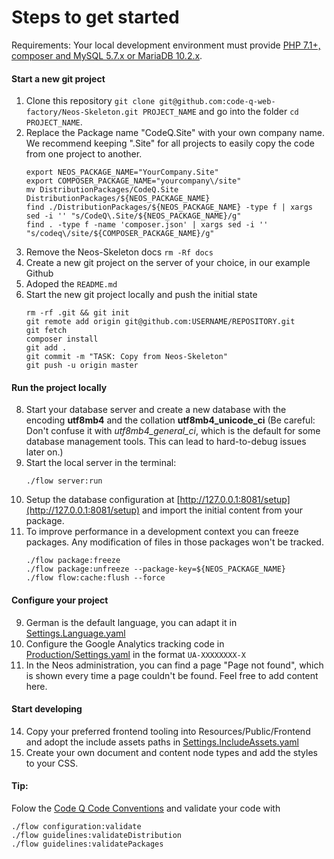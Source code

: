 # Steps to get started

Requirements:
Your local development environment must provide [PHP 7.1+, composer and MySQL 5.7.x or MariaDB 10.2.x](https://www.neos.io/download-and-extend.html).

#### Start a new git project

1. Clone this repository `git clone git@github.com:code-q-web-factory/Neos-Skeleton.git PROJECT_NAME` and go into the folder `cd PROJECT_NAME`.
2. Replace the Package name "CodeQ.Site" with your own company name. We recommend keeping ".Site" for all projects to easily copy the code from one project to another.
    ```
    export NEOS_PACKAGE_NAME="YourCompany.Site"
    export COMPOSER_PACKAGE_NAME="yourcompany\/site"
    mv DistributionPackages/CodeQ.Site DistributionPackages/${NEOS_PACKAGE_NAME}
    find ./DistributionPackages/${NEOS_PACKAGE_NAME} -type f | xargs sed -i '' "s/CodeQ\.Site/${NEOS_PACKAGE_NAME}/g"
    find . -type f -name 'composer.json' | xargs sed -i '' "s/codeq\/site/${COMPOSER_PACKAGE_NAME}/g"
    ```
3. Remove the Neos-Skeleton docs `rm -Rf docs`
5. Create a new git project on the server of your choice, in our example Github
6. Adoped the `README.md`
7. Start the new git project locally and push the initial state
    ```
    rm -rf .git && git init
    git remote add origin git@github.com:USERNAME/REPOSITORY.git
    git fetch
    composer install
    git add .
    git commit -m "TASK: Copy from Neos-Skeleton"
    git push -u origin master
    ```

#### Run the project locally

8. Start your database server and create a new database with the encoding **utf8mb4** and the collation **utf8mb4_unicode_ci** (Be careful: Don't confuse it with *utf8mb4_general_ci*, which is the default for some database management tools. This can lead to hard-to-debug issues later on.)
9. Start the local server in the terminal:
    ```
    ./flow server:run
    ```
10. Setup the database configuration at [http://127.0.0.1:8081/setup](http://127.0.0.1:8081/setup) and import the initial content from your package.
11. To improve performance in a development context you can freeze packages. Any modification of files in those packages won't be tracked.
    ```
    ./flow package:freeze
    ./flow package:unfreeze --package-key=${NEOS_PACKAGE_NAME}
    ./flow flow:cache:flush --force
    ```


#### Configure your project

9. German is the default language, you can adapt it in [Settings.Language.yaml](DistributionPackages/CodeQ.Site/Configuration/Settings.Language.yaml)
12. Configure the Google Analytics tracking code in [Production/Settings.yaml](DistributionPackages/CodeQ.Site/Configuration/Production/Settings.yaml) in the format `UA-XXXXXXXX-X`
13. In the Neos administration, you can find a page "Page not found", which is shown every time a page couldn't be found. Feel free to add content here.

#### Start developing

14. Copy your preferred frontend tooling into Resources/Public/Frontend and adopt the include assets paths in [Settings.IncludeAssets.yaml](DistributionPackages/CodeQ.Site/Configuration/Settings.IncludeAssets.yaml)
15. Create your own document and content node types and add the styles to your CSS.

#### Tip:
Folow the [Code Q Code Conventions](https://docs.google.com/document/d/13ykoM0Ta2qJvO_6BYa-DIsx7_MxFsInOSbJqJHuINBw/edit?usp=sharing) and validate your code with
```
./flow configuration:validate
./flow guidelines:validateDistribution
./flow guidelines:validatePackages
```
